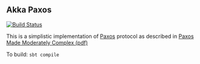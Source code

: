 ## Akka Paxos

[![Build Status](https://travis-ci.org/dragisak/akka-paxos.png)](https://travis-ci.org/dragisak/akka-paxos)

This is a simplistic implementation of [Paxos](http://en.wikipedia.org/wiki/Paxos_\(computer_science\)) protocol
as described in [Paxos Made Moderately Complex (pdf)](http://www.cs.cornell.edu/courses/cs7412/2011sp/paxos.pdf)


To build: `sbt compile`

